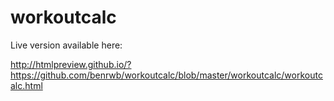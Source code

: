 # workoutcalc
Live version available here:

http://htmlpreview.github.io/?https://github.com/benrwb/workoutcalc/blob/master/workoutcalc/workoutcalc.html
